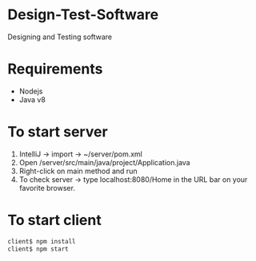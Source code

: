 # Design-Test-Software
Designing and Testing software

# Requirements
- Nodejs 
- Java v8

# To start server
1) IntelliJ -> import -> ~/server/pom.xml
2) Open /server/src/main/java/project/Application.java
3) Right-click on main method and run
4) To check server -> type localhost:8080/Home in the URL bar on your favorite browser.

# To start client
```bash
client$ npm install
client$ npm start
```
